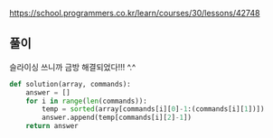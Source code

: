 https://school.programmers.co.kr/learn/courses/30/lessons/42748

풀이
-------------
슬라이싱 쓰니까 금방 해결되었다!!! ^.^

```python
def solution(array, commands):
    answer = []
    for i in range(len(commands)):
        temp = sorted(array[commands[i][0]-1:(commands[i][1])])
        answer.append(temp[commands[i][2]-1])
    return answer
```